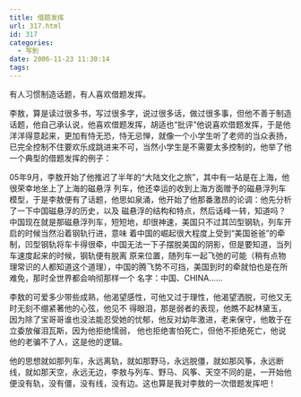 ```yaml
---
title: 借题发挥
url: 317.html
id: 317
categories:
  - 写到
date: 2006-11-23 11:30:14
tags:
---
```


有人习惯制造话题，有人喜欢借题发挥。  
  
李敖，算是读过很多书，写过很多字，说过很多话，做过很多事，但他不善于制造话题，他自己承认说，他喜欢借题发挥，胡适也“批评”他说喜欢借题发挥，于是他 洋洋得意起来，更加有恃无恐，恃无忌惮，就像一个小学生听了老师的当众表扬，已完全控制不住要欢乐成跳进来不可，当然小学生是不需要太多控制的，他举了他 一个典型的借题发挥的例子：  
  
05年9月，李敖开始了他推迟了半年的“大陆文化之旅”，其中有一站是在上海，他很荣幸地坐上了上海的磁悬浮 列车，他还幸运的收到上海方面赠予的磁悬浮列车模型，于是李敖便有了话题，他思如泉涌，他开始了他那番激昂的论调：他先分析了一下中国磁悬浮的历史，以及 磁悬浮的结构和特点，然后话峰一转，知道吗？中国现在就是那磁悬浮列车，短短地，却很神速，美国只不过其凹型钢轨，列车开启的时候当然沿着钢轨行进，意味 着中国的崛起很大程度上受到“美国爸爸”的牵制，凹型钢轨将车卡得很牵，中国无法一下子摆脱美国的阴影，但是要知道，当列车速度起来的时候，钢轨便有脱离 原来位置，随列车一起飞弛的可能（稍有点物理常识的人都知道这个道理），中国的腾飞势不可挡，美国到时的牵就怕也是在所难免，那时全世界都会响彻那样一个 名字：中国、CHINA……  
  
李敖的可爱多少带些成熟，他渴望感性，可他又过于理性，他渴望洒脱，可他又无时无刻不绷紧著他的心弦，他见不 得眼泪，那是弱者的表现，他瞧不起林黛玉，因为除了宝哥哥谁也没法能忍受她的忧郁，他反对幼年激进，老来保守，他敢于在立委放催泪瓦斯，因为他拒绝懦弱， 他也拒绝害怕死亡，但他不拒绝死亡，他说他的老骗不了人，这是他的逻辑。  
  
他的思想就如那列车，永远离轨，就如那野马，永远脱僵，就如那风筝，永远断线，就如那天空，永远无边，李敖与列车、野马、风筝、天空不同的是，一开始他便没有轨，没有僵，没有线，没有边。这也算是我对李敖的一次借题发挥吧！
